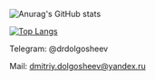 ![Anurag's GitHub stats](https://github-readme-stats.vercel.app/api?username=drdolgosheev&show_icons=true&theme=dark)

[![Top Langs](https://github-readme-stats.vercel.app/api/top-langs/?username=drdolgosheev&show_icons=true&theme=dark)](https://github.com/anuraghazra/github-readme-stats)


Telegram: @drdolgosheev

Mail: dmitriy.dolgosheev@yandex.ru
